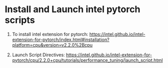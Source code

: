 # Install and Launch intel pytorch scripts

1) To install intel extension for pytorch: https://intel.github.io/intel-extension-for-pytorch/index.html#installation?platform=cpu&version=v2.2.0%2Bcpu

2) Launch Script Directives: https://intel.github.io/intel-extension-for-pytorch/cpu/2.2.0+cpu/tutorials/performance_tuning/launch_script.html



